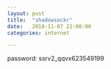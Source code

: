 ```yaml
---
layout: post
title:  "shadowsockr"
date:   2018-11-07 22:00:00
categories: internet

---
```

password: ssrv2_qqvx623549199